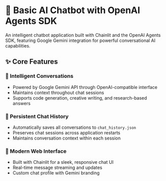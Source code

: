 # 🤖 Basic AI Chatbot with OpenAI Agents SDK

An intelligent chatbot application built with Chainlit and the OpenAI Agents SDK, featuring Google Gemini integration for powerful conversational AI capabilities.

## ✨ Core Features

### 🧠 Intelligent Conversations

- Powered by Google Gemini API through OpenAI-compatible interface
- Maintains context throughout chat sessions
- Supports code generation, creative writing, and research-based answers

### 💾 Persistent Chat History

- Automatically saves all conversations to `chat_history.json`
- Preserves chat sessions across application restarts
- Maintains conversation context within each session

### 🎨 Modern Web Interface

- Built with Chainlit for a sleek, responsive chat UI
- Real-time message streaming and updates
- Custom chat profile with Gemini branding